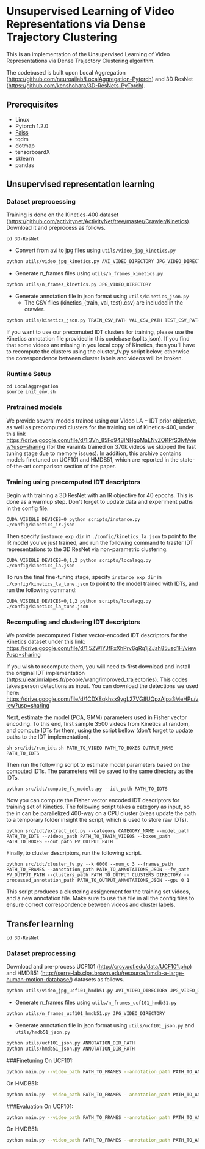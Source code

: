 # Unsupervised Learning of Video Representations via Dense Trajectory Clustering

This is an implementation of the Unsupervised Learning of Video Representations via Dense Trajectory Clustering algorithm.

The codebased is built upon Local Aggregation (https://github.com/neuroailab/LocalAggregation-Pytorch) and 3D ResNet (https://github.com/kenshohara/3D-ResNets-PyTorch).  

## Prerequisites

* Linux
* Pytorch 1.2.0
* [Faiss](https://github.com/facebookresearch/faiss)
* tqdm
* dotmap
* tensorboardX
* sklearn
* pandas

## Unsupervised representation learning

### Dataset preprocessing
Training is done on the Kinetics-400 dataset (https://github.com/activitynet/ActivityNet/tree/master/Crawler/Kinetics). Download it and preprocess as follows.
```
cd 3D-ResNet
```

* Convert from avi to jpg files using ```utils/video_jpg_kinetics.py```

```bash
python utils/video_jpg_kinetics.py AVI_VIDEO_DIRECTORY JPG_VIDEO_DIRECTORY
```

* Generate n_frames files using ```utils/n_frames_kinetics.py```

```bash
python utils/n_frames_kinetics.py JPG_VIDEO_DIRECTORY
```

* Generate annotation file in json format using ```utils/kinetics_json.py```
  * The CSV files (kinetics_{train, val, test}.csv) are included in the crawler.

```bash
python utils/kinetics_json.py TRAIN_CSV_PATH VAL_CSV_PATH TEST_CSV_PATH DST_JSON_APTH
```

If you want to use our precomuted IDT clusters for training, please use the Kinetics annotation file provided in this codebase (splits.json). If you find that some videos are missing in you local copy of Kinetics, then you'll have to recompute the clusters using the cluster_fv.py script below, otherwise the correspondence between cluster labels and videos will be broken.

### Runtime Setup
```
cd LocalAggregation
source init_env.sh
```

### Pretrained models
We provide several models trained using our Video LA + IDT prior objective, as well as precomputed clusters for the training set of Kinetics-400, under this link https://drive.google.com/file/d/1i3Vn_85Fo94BINHgpMaLNvZOKPfS3lvf/view?usp=sharing (for the varaints trained on 370k videos we skipped the last tuning stage due to memory issues). In addition, this archive contains models finetuned on UCF101 and HMDB51, which are reported in the state-of-the-art comparison section of the paper.  

### Training using precomputed IDT descriptors
Begin with training a 3D ResNet with an IR objective for 40 epochs. This is done as a warmup step. Don't forget to update data and experiment paths in the config file.
```
CUDA_VISIBLE_DEVICES=0 python scripts/instance.py ./config/kinetics_ir.json 
```
Then specify `instance_exp_dir` in `./config/kinetics_la.json` to point to the IR model you've just trained, and run the following command to trasfer IDT representations to the 3D ResNet via non-parametric clustering:
```
CUDA_VISIBLE_DEVICES=0,1,2 python scripts/localagg.py ./config/kinetics_la.json
```
To run the final fine-tuning stage, specify `instance_exp_dir` in `./config/kinetics_la_tune.json` to point to the model trained with IDTs, and run the following command:
```
CUDA_VISIBLE_DEVICES=0,1,2 python scripts/localagg.py ./config/kinetics_la_tune.json
```

### Recomputing and clustering IDT descriptors
We provide precomputed Fisher vector-encoded IDT descriptors for the Kinetics dataset under this link: https://drive.google.com/file/d/1I5ZWlYJfFxXhPrv6gRq1jZJah85usd1H/view?usp=sharing

If you wish to recompute them, you will need to first download and install the original IDT implementation (https://lear.inrialpes.fr/people/wang/improved_trajectories).
This codes takes person detections as input. You can download the detections we used here: https://drive.google.com/file/d/1CDX8qkhsx9ygL27VG8UQpzAipa3MeHPu/view?usp=sharing

Next, estimate the model (PCA, GMM) parameters used in Fisher vector encoding. To this end, first sample 3500 videos from Kinetics at random, and compute IDTs for them, using the script bellow (don't forget to update paths to the IDT implementation).
```
sh src/idt/run_idt.sh PATH_TO_VIDEO PATH_TO_BOXES OUTPUT_NAME PATH_TO_IDTS
``` 
Then run the following script to estimate model parameters based on the computed IDTs. The parameters will be saved to the same directory as the IDTs.
```
python src/idt/compute_fv_models.py --idt_path PATH_TO_IDTS
```

Now you can compute the Fisher vector encoded IDT descriptors for training set of Kinetics. The following script takes a category as input, so the in can be parallelized 400-way on a CPU cluster (pleas update the path to a temporary folder insight the script, which is used to store raw IDTs).
```
python src/idt/extract_idt.py --category CATEGORY_NAME --model_path PATH_TO_IDTS --videos_path PATH_TO_TRAIN_VIDEOS --boxes_path PATH_TO_BOXES --out_path FV_OUTPUT_PATH
```

Finally, to cluster descriptors, run the following script.
```
python src/idt/cluster_fv.py --k 6000 --num_c 3 --frames_path PATH_TO_FRAMES --annotation_path PATH_TO_ANNOTATIONS_JSON --fv_path FV_OUTPUT_PATH --clusters_path PATH_TO_OUTPUT_CLUSTERS_DIRECTORY --processed_annotation_path PATH_TO_OUTPUT_ANNOTATIONS_JSON --gpu 0 1
```
This script produces a clustering assignement for the training set videos, and a new annotation file. Make sure to use this file in all the config files to ensure correct correspondence between videos and cluster labels.

## Transfer learning
```
cd 3D-ResNet
```

### Dataset preprocessing
Download and pre-process UCF101 (http://crcv.ucf.edu/data/UCF101.php) and HMDB51 (http://serre-lab.clps.brown.edu/resource/hmdb-a-large-human-motion-database/) datasets as follows.

```bash
python utils/video_jpg_ucf101_hmdb51.py AVI_VIDEO_DIRECTORY JPG_VIDEO_DIRECTORY
```

* Generate n_frames files using ```utils/n_frames_ucf101_hmdb51.py```

```bash
python utils/n_frames_ucf101_hmdb51.py JPG_VIDEO_DIRECTORY
```

* Generate annotation file in json format using ```utils/ucf101_json.py``` and ```utils/hmdb51_json.py```

```bash
python utils/ucf101_json.py ANNOTATION_DIR_PATH
python utils/hmdb51_json.py ANNOTATION_DIR_PATH
```

###Finetuning
On UCF101:
```bash
python main.py --video_path PATH_TO_FRAMES --annotation_path PATH_TO_ANNOTATION --result_path OUTPUT_MODEL_PATH --dataset ucf101 --n_finetune_classes 101 --model resnet --model_depth 18 --resnet_shortcut B --batch_size 128 --n_threads 16 --gpu 0 --pretrain_path PATH_TO_PRETRAINED_MODEL  --checkpoint 10 --ft_begin_index 2 --n_epochs 40 --lr_patience 5  --n_scales 2 --train_crop random
```

On HMDB51:
```bash
python main.py --video_path PATH_TO_FRAMES --annotation_path PATH_TO_ANNOTATION --result_path OUTPUT_MODEL_PATH --dataset hmdb51 --n_finetune_classes 101 --model resnet --model_depth 18 --resnet_shortcut B --batch_size 128 --n_threads 16 --gpu 0 --pretrain_path PATH_TO_PRETRAINED_MODEL  --checkpoint 10 --ft_begin_index 3 --n_epochs 30 --lr_patience 5  --n_scales 2 --train_crop random
```

###Evaluation
On UCF101:
```bash
python main.py --video_path PATH_TO_FRAMES --annotation_path PATH_TO_ANNOTATION --dataset ucf101 --n_classes 101 --model resnet --model_depth 18 --resnet_shortcut B --batch_size 128 --n_threads 16 --gpu 0 --test --no_train --no_val --resume_path OUTPUT_MODEL_PATH/save_40.pth
```

On HMDB51:
```bash
python main.py --video_path PATH_TO_FRAMES --annotation_path PATH_TO_ANNOTATION --dataset hmdb51 --n_classes 101 --model resnet --model_depth 18 --resnet_shortcut B --batch_size 128 --n_threads 16 --gpu 0 --test --no_train --no_val --resume_path OUTPUT_MODEL_PATH/save_30.pth
```
